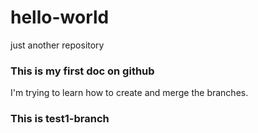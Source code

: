 # hello-world
just another repository

### This is my first doc on github
I'm trying to learn how to create and merge the branches.

### This is test1-branch
